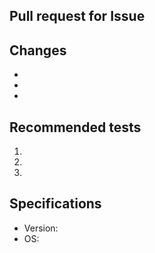 ## Pull request for Issue #



## Changes

  -
  -
  -

## Recommended tests

  1.
  1.
  1.

## Specifications

  - Version:
  - OS:

